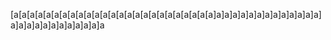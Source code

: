 [a[a[a[a[a[a[a[a[a[a[a[a[a[a[a[a[a[a[a[a[a[a[a[a[a]a]a]a]a]a]a]a]a]a]a]a]a]a]a]a]a]a]a]a]a]a]a]a]a]a